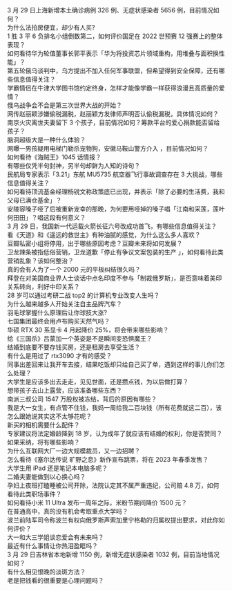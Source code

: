 3 月 29 日上海新增本土确诊病例 326 例、无症状感染者 5656 例，目前情况如何？  
为什么法拍房便宜，却少有人买?  
1 胜 3 平 6 负排名小组倒数第二，如何评价国足在 2022 世预赛 12 强赛上的整体表现？  
如何看待华为轮值董事长郭平表示「华为将投资芯片领域重构，用堆叠与面积换性能」？  
第五轮俄乌谈判中，乌方提出不加入任何军事联盟，但希望得到安全保障，还有哪些信息值得关注？  
学霸情侣在牛津大学图书馆约定终身，怎样才能像学霸一样获得浪漫且高质量的爱情？  
俄乌战争会不会是第三次世界大战的开始？  
网传赵丽颖涉嫌偷税漏税，赵丽颖方发律师声明否认偷税漏税，具体情况如何？  
南京火灾离世夫妻留下 3 个孩子，目前情况如何？筹款平台的爱心捐款能否留给孩子？  
脑洞超级大是一种什么体验？  
网曝一男孩疑用电梯门勒杀宠物狗，安徽马鞍山警方介入 ，目前情况如何？  
如何看待《海贼王》1045 话情报？  
有哪些仅凭半句封神，另半句却鲜为人知的诗句？  
民航局专家表示「3.21」东航 MU5735 航空器飞行事故调查存在 3 大挑战，哪些信息值得关注？  
如何看待顶流基金经理杨锐文称政策底已出现，并表示「除了必要的生活费，我和父母已满仓基金」？  
安陵容嗓子哑了后被重新宠幸的那晚，为何要用哑掉的嗓子唱「江南和采莲，莲叶何田田」？唱这段有何意义？  
3 月 29 日，我国新一代运载火箭长征六号改成功首飞，有哪些信息值得关注？  
看《天道》和《遥远的救世主》有种油腻的感觉，为什么这么多人喜欢？  
豆瓣私密小组将停用，出于哪些原因考虑？豆瓣未来将如何发展？  
卫龙辣条被指低俗营销，卫龙道歉「停止有争议文案包装的生产 」，如何看待此类营销乱象？该如何整治？  
真的会有人为了一个 2000 元的平板纠结很久吗？  
拜登在对美国商业界人士谈话中点名印度不参与「制裁俄罗斯」，是否意味着美印关系转向，利好中印关系？  
28 岁可以通过考研二战 top2 的计算机专业改变人生吗？  
为什么越来越多人开始关注自主品牌汽车？  
羽毛球掌握什么原理后让你球技大涨?  
七国集团最终会用卢布购买天然气吗？  
华硕 RTX 30 系显卡 4 月起降价 25%，将会带来哪些影响？  
给《三国杀》吕蒙加一个英姿是不是瞬间变恐惧魔王？  
结婚到底要不要存钱买房，还是租房去享受生活？  
有什么是用过了 rtx3090 才有的感受？  
同事出差回来让我开车去接，结果吃饭却只给自己买了单，遇到这样的事儿你们怎么处理？  
大学生是应该多出去走走，见见世面，还是攒点钱，为以后做打算？  
想带孩子去山上露营，应该准备哪些东西？  
南派三叔公司 1547 万股权被冻结，背后的原因有哪些？  
我是大一女生，有点管不住钱，我妈一周给我二百块钱（所有花费就这二百），该怎么跟她说其实这不太够花呢？  
新买的相机需要什么配件？  
专家建议将法定婚龄降到 18 岁，认为成年了就应该有结婚的权利，你是否赞同？如果采纳，将有哪些影响？  
为什么互联网大厂一边大规模裁员，又一边招聘？  
怎么看待《塞尔达传说 旷野之息》新作宣布跳票，将在 2023 年春季发售？  
大学生用 iPad 还是笔记本电脑多呢？  
二婚夫妻能做到以心换心吗？  
孕妇上夜班打瞌睡被公司开除，法院认定其不属严重违纪，公司赔 4.8 万，如何看待此类职场事件？  
如何看待小米 11 Ultra 发布一周年之际，米粉节期间降价 1500 元？  
在普通高中，真的没有机会考取重点大学吗？  
波兰前陆军司令称波兰有权向俄罗斯声索加里宁格勒的归属权提出要求，对此你如何评价？  
大一和大三学姐谈恋爱会有未来吗？  
最近有什么事情让你热泪盈眶吗？  
3 月 29 日吉林省本地新增 1150 例，新增无症状感染者 1032 例，目前当地情况如何？  
有什么相见恨晚的淡斑方法？  
老是把钱看的很重要是心理问题吗？  
